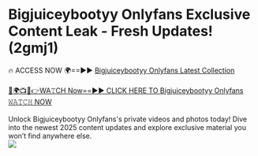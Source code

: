 # Bigjuiceybootyy Onlyfans Exclusive Content Leak - Fresh Updates! (2gmj1)

🔥 ACCESS NOW 🌍==►► <a href="https://tinyurl.com/kvy9nzfs" rel="nofollow">Bigjuiceybootyy Onlyfans Latest Collection</a>
<br><br>
[🔴🌍📺📱👉WA𝚃CH Now==►► CLICK HERE TO Bigjuiceybootyy Onlyfans 𝚆𝙰𝚃𝙲𝙷 NOW](https://tinyurl.com/kvy9nzfs)
<br><br>
Unlock Bigjuiceybootyy Onlyfans's private videos and photos today! Dive into the newest 2025 content updates and explore exclusive material you won’t find anywhere else.
<br>
<a href="https://tinyurl.com/kvy9nzfs" rel="nofollow" data-target="animated-image.originalLink"><img src="https://camo.githubusercontent.com/8a4f000d20f83aca3bf7ec5f350d767afa0574a8a352519fd8cfa583a6f93a33/68747470733a2f2f692e696d6775722e636f6d2f644a486b345a712e676966" data-canonical-src="https://i.imgur.com/dJHk4Zq.gif" style="max-width: 100%; display: inline-block;" data-target="animated-image.originalImage"></a>
<br>

